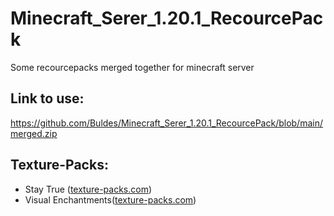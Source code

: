 # Minecraft_Serer_1.20.1_RecourcePack
Some recourcepacks merged together for minecraft server

## Link to use:
https://github.com/Buldes/Minecraft_Serer_1.20.1_RecourcePack/blob/main/merged.zip

## Texture-Packs:
- Stay True ([texture-packs.com](https://texture-packs.com/resourcepack/stay-true/))
- Visual Enchantments([texture-packs.com](https://texture-packs.com/resourcepack/visual-enchantments/))
